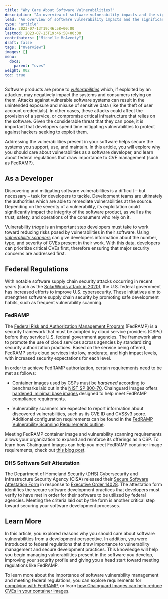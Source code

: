 ```yaml
---
title: "Why Care About Software Vulnerabilities?"
description: "An overview of software vulnerability impacts and the significance of CVEs in vulnerability management practices"
lead: "An overview of software vulnerability impacts and the significance of CVEs in vulnerability management practices"
type: "article"
date: 2023-07-13T19:46:58+00:00
lastmod: 2023-07-13T19:46:58+00:00
contributors: ["Michelle McAveety"]
draft: false
tags: ["Overview"]
images: []
menu:
  docs:
    parent: "cves"
weight: 002
toc: true
---
```


Software products are prone to [*vulnerabilities*](/software-security/cves/cve-intro/) which, if exploited by an attacker, may negatively impact the systems and consumers relying on them. Attacks against vulnerable software systems can result in the unintended exposure and misuse of sensitive data (like the theft of user account credentials). In other cases, these attacks could affect the provision of a service, or compromise critical infrastructure that relies on the software. Given the considerable threat that they can pose, it is important that developers spend time mitigating vulnerabilities to protect against hackers seeking to exploit them.

Addressing the vulnerabilities present in your software helps secure the systems you support, use, and maintain. In this article, you will explore why you should care about vulnerabilities as a software developer, and learn about federal regulations that draw importance to CVE management (such as FedRAMP).


## As a Developer

Discovering and mitigating software vulnerabilities is a difficult – but necessary – task for developers to tackle. Development teams are ultimately the authorities which are able to remediate vulnerabilities at the source. Depending on the severity of a vulnerability, its exploitation could significantly impact the integrity of the software product, as well as the trust, safety, and operations of the consumers who rely on it.

Vulnerability *triage* is an important step developers must take to work toward reducing risks posed by vulnerabilities in their software. Using [*vulnerability scanners*](https://owasp.org/www-community/Vulnerability_Scanning_Tools) can give developers information about the number, type, and severity of CVEs present in their work. With this data, developers can prioritize critical CVEs first, therefore ensuring that major security concerns are addressed first.


## Federal Regulations

With notable software supply chain security attacks occurring in recent years (such as the [SolarWinds attack in 2020](/software-security/glossary/#solarwinds-hack)), the U.S. federal government has increased efforts to improve U.S. cybersecurity. These initiatives aim to strengthen software supply chain security by promoting safe development habits, such as frequent vulnerability scanning.


### FedRAMP

The [Federal Risk and Authorization Management Program](https://www.fedramp.gov/program-basics/) (FedRAMP) is a security framework that must be adopted by cloud service providers (CSPs) before they service U.S. federal government agencies. The framework aims to promote the use of cloud services across agencies by standardizing security authorization practices. Based on the service being offered, FedRAMP sorts cloud services into low, moderate, and high impact levels, with increased security expectations for each level.

In order to achieve FedRAMP authorization, certain requirements need to be met as follows: 

- Container images used by CSPs must be *hardened* according to benchmarks laid out in the [NIST SP 800-70](https://nvlpubs.nist.gov/nistpubs/SpecialPublications/NIST.SP.800-70r4.pdf). Chainguard Images offers [hardened, minimal base images](https://www.chainguard.dev/chainguard-images) designed to help meet FedRAMP compliance requirements.

- Vulnerability scanners are expected to report information about discovered vulnerabilities, such as its CVE ID and CVSSv3 score. Additional configuration requirements can be found in the [FedRAMP Vulnerability Scanning Requirements outline](https://www.fedramp.gov/assets/resources/documents/CSP_Vulnerability_Scanning_Requirements.pdf).

Meeting FedRAMP container image and vulnerability scanning requirements allows your organization to expand and reinforce its offerings as a CSP. To learn how Chainguard Images can help you meet FedRAMP container image requirements, check out [this blog post](https://www.chainguard.dev/unchained/fortify-comply-and-conquer-fedramp-with-chainguard-images).


### DHS Software Self Attestation

The Department of Homeland Security (DHS) Cybersecurity and Infrastructure Security Agency (CISA) released their [Secure Software Attestation Form](https://www.cisa.gov/sites/default/files/2023-04/secure-software-self-attestation_common-form_508.pdf) in response to [Executive Order 14028](https://www.whitehouse.gov/briefing-room/presidential-actions/2021/05/12/executive-order-on-improving-the-nations-cybersecurity/). The attestation form identifies the secure software development practices that developers must verify to have met in order for their software to be utilized by federal agencies. Meeting the criteria laid out by the form is another critical step toward securing your software development processes.


## Learn More

In this article, you explored reasons why you should care about software vulnerabilities from a development perspective. In addition, you were introduced to federal regulations that draw importance to vulnerability management and secure development practices. This knowledge will help you begin managing vulnerabilities present in the software you develop, improving your security profile and giving you a head start toward meeting regulations like FedRAMP.

To learn more about the importance of software vulnerability management and meeting federal regulations, you can explore requirements for [complying with FedRAMP](https://www.fedramp.gov/baselines/), or learn [how Chainguard Images can help reduce CVEs in your container images](https://www.chainguard.dev/chainguard-images).